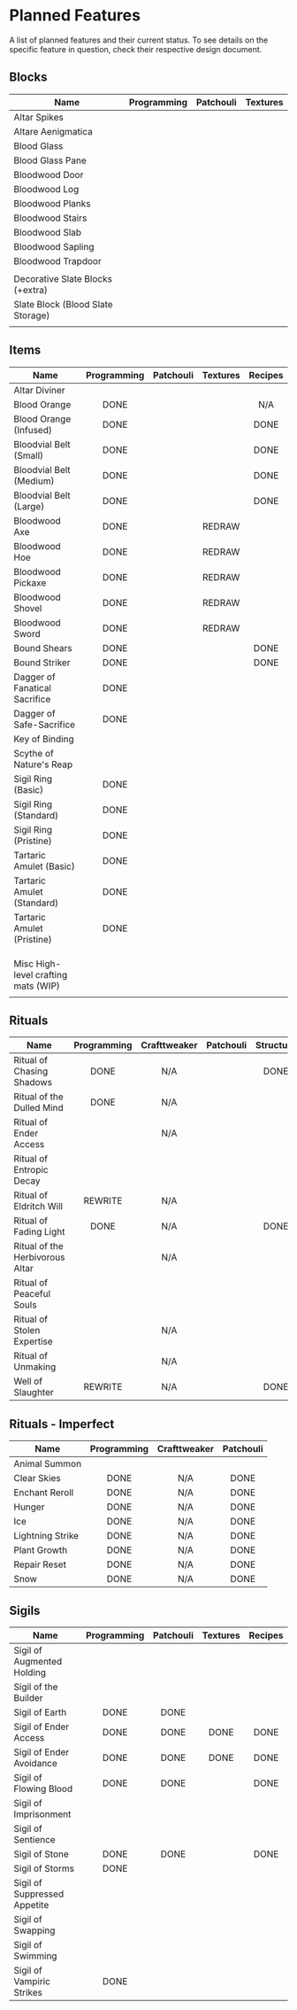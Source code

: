# Planned Features
A list of planned features and their current status. To see details on the specific feature in question, check their respective design document.

## Blocks
| Name                              | Programming | Patchouli | Textures |
|-----------------------------------|:-----------:|:---------:|:--------:|
| Altar Spikes                      |             |           |          |
| Altare Aenigmatica                |             |           |          |
| Blood Glass                       |             |           |          |
| Blood Glass Pane                  |             |           |          |
| Bloodwood Door                    |             |           |          |
| Bloodwood Log                     |             |           |          |
| Bloodwood Planks                  |             |           |          |
| Bloodwood Stairs                  |             |           |          |
| Bloodwood Slab                    |             |           |          |
| Bloodwood Sapling                 |             |           |          |
| Bloodwood Trapdoor                |             |           |          |
|                                   |             |           |          |
| Decorative Slate Blocks (+extra)  |             |           |          |
| Slate Block (Blood Slate Storage) |             |           |          |
|                                   |             |           |          |


## Items
| Name                                | Programming | Patchouli | Textures | Recipes |
|-------------------------------------|:-----------:|:---------:|:--------:|:-------:|
| Altar Diviner                       |             |           |          |         |
| Blood Orange                        |    DONE     |           |          |   N/A   |
| Blood Orange (Infused)              |    DONE     |           |          |  DONE   |
| Bloodvial Belt (Small)              |    DONE     |           |          |  DONE   |
| Bloodvial Belt (Medium)             |    DONE     |           |          |  DONE   |
| Bloodvial Belt (Large)              |    DONE     |           |          |  DONE   |
| Bloodwood Axe                       |    DONE     |           |  REDRAW  |         |
| Bloodwood Hoe                       |    DONE     |           |  REDRAW  |         |
| Bloodwood Pickaxe                   |    DONE     |           |  REDRAW  |         |
| Bloodwood Shovel                    |    DONE     |           |  REDRAW  |         |
| Bloodwood Sword                     |    DONE     |           |  REDRAW  |         |
| Bound Shears                        |    DONE     |           |          |  DONE   |
| Bound Striker                       |    DONE     |           |          |  DONE   |
| Dagger of Fanatical Sacrifice       |    DONE     |           |          |         |
| Dagger of Safe-Sacrifice            |    DONE     |           |          |         |
| Key of Binding                      |             |           |          |         |
| Scythe of Nature's Reap             |             |           |          |         |
| Sigil Ring (Basic)                  |    DONE     |           |          |         |
| Sigil Ring (Standard)               |    DONE     |           |          |         |
| Sigil Ring (Pristine)               |    DONE     |           |          |         |
| Tartaric Amulet (Basic)             |    DONE     |           |          |         |
| Tartaric Amulet (Standard)          |    DONE     |           |          |         |
| Tartaric Amulet (Pristine)          |    DONE     |           |          |         |
|                                     |             |           |          |         |
|                                     |             |           |          |         |
|                                     |             |           |          |         |
| Misc High-level crafting mats (WIP) |             |           |          |         |
|                                     |             |           |          |         |


## Rituals
| Name                            | Programming | Crafttweaker | Patchouli | Structure |
|---------------------------------|:-----------:|:------------:|:---------:|:---------:|
| Ritual of Chasing Shadows       |    DONE     |     N/A      |           |   DONE    |
| Ritual of the Dulled Mind       |    DONE     |     N/A      |           |           |
| Ritual of Ender Access          |             |     N/A      |           |           |
| Ritual of Entropic Decay        |             |              |           |           |
| Ritual of Eldritch Will         |   REWRITE   |     N/A      |           |           |
| Ritual of Fading Light          |    DONE     |     N/A      |           |   DONE    |
| Ritual of the Herbivorous Altar |             |     N/A      |           |           |
| Ritual of Peaceful Souls        |             |              |           |           |
| Ritual of Stolen Expertise      |             |     N/A      |           |           |
| Ritual of Unmaking              |             |     N/A      |           |           |
| Well of Slaughter               |   REWRITE   |     N/A      |           |   DONE    |


## Rituals - Imperfect

| Name             | Programming | Crafttweaker | Patchouli |
|------------------|:-----------:|:------------:|:---------:|
| Animal Summon    |             |              |           |
| Clear Skies      |    DONE     |     N/A      |   DONE    |
| Enchant Reroll   |    DONE     |     N/A      |   DONE    |
| Hunger           |    DONE     |     N/A      |   DONE    |          
| Ice              |    DONE     |     N/A      |   DONE    |          
| Lightning Strike |    DONE     |     N/A      |   DONE    |
| Plant Growth     |    DONE     |     N/A      |   DONE    |          
| Repair Reset     |    DONE     |     N/A      |   DONE    |          
| Snow             |    DONE     |     N/A      |   DONE    |          


## Sigils
| Name                         | Programming | Patchouli | Textures | Recipes |
|------------------------------|:-----------:|:---------:|:--------:|:-------:|
| Sigil of Augmented Holding   |             |           |          |         |
| Sigil of the Builder         |             |           |          |         |
| Sigil of Earth               |    DONE     |   DONE    |          |         |
| Sigil of Ender Access        |    DONE     |   DONE    |   DONE   |  DONE   |
| Sigil of Ender Avoidance     |    DONE     |   DONE    |   DONE   |  DONE   |
| Sigil of Flowing Blood       |    DONE     |   DONE    |          |  DONE   |
| Sigil of Imprisonment        |             |           |          |         |
| Sigil of Sentience           |             |           |          |         |
| Sigil of Stone               |    DONE     |   DONE    |          |  DONE   |
| Sigil of Storms              |    DONE     |           |          |         |
| Sigil of Suppressed Appetite |             |           |          |         |
| Sigil of Swapping            |             |           |          |         |
| Sigil of Swimming            |             |           |          |         |
| Sigil of Vampiric Strikes    |    DONE     |           |          |         |


